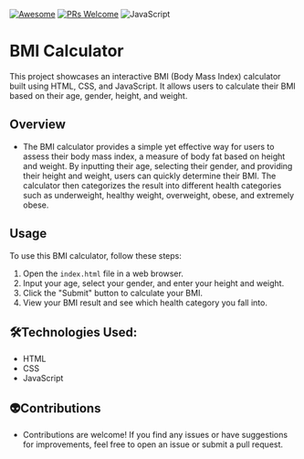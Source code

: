 [![Awesome](https://awesome.re/badge-flat2.svg)](https://github.com/zbetcheckin/Security_list)
[![PRs Welcome](https://img.shields.io/badge/PRs-welcome-brightgreen.svg?style=flat-square)](http://makeapullrequest.com)
![JavaScript](https://img.shields.io/badge/javascript-%23323330.svg?style=for-the-badge&logo=javascript&logoColor=%23F7DF1E)
# BMI Calculator

This project showcases an interactive BMI (Body Mass Index) calculator built using HTML, CSS, and JavaScript. It allows users to calculate their BMI based on their age, gender, height, and weight.

## Overview

- The BMI calculator provides a simple yet effective way for users to assess their body mass index, a measure of body fat based on height and weight. By inputting their age, selecting their gender, and providing their height and weight, users can quickly determine their BMI. The calculator then categorizes the result into different health categories such as underweight, healthy weight, overweight, obese, and extremely obese.

## Usage

To use this BMI calculator, follow these steps:

1. Open the `index.html` file in a web browser.
2. Input your age, select your gender, and enter your height and weight.
3. Click the "Submit" button to calculate your BMI.
4. View your BMI result and see which health category you fall into.
## 🛠️Technologies Used:
- HTML
- CSS
- JavaScript
## 👽Contributions
- Contributions are welcome! If you find any issues or have suggestions for improvements, feel free to open an issue or submit a pull request.
